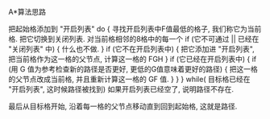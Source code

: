 A*算法思路

把起始格添加到 "开启列表" 
do 
{ 
        寻找开启列表中F值最低的格子, 我们称它为当前格. 
        把它切换到关闭列表. 
        对当前格相邻的8格中的每一个 
        if (它不可通过 || 已经在 "关闭列表" 中) 
        { 
                什么也不做. 
        } 
        if (它不在开启列表中) 
        { 
                把它添加进 "开启列表", 把当前格作为这一格的父节点, 计算这一格的 FGH 
        }
        if (它已经在开启列表中) 
        { 
                if (用 G 值为参考检查新的路径是否更好, 更低的G值意味着更好的路径) 
                { 
                        把这一格的父节点改成当前格, 并且重新计算这一格的 GF 值. 
                } 
        }
} while( 目标格已经在 "开启列表", 这时候路径被找到) 
如果开启列表已经空了, 说明路径不存在.
 
最后从目标格开始, 沿着每一格的父节点移动直到回到起始格, 这就是路径.
